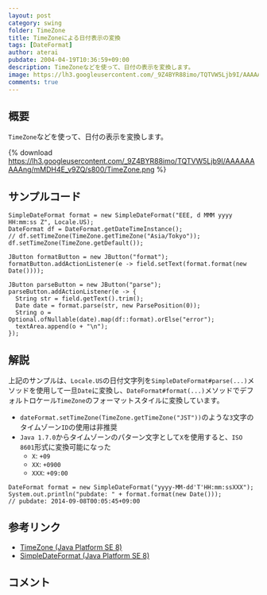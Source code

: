 ```yaml
---
layout: post
category: swing
folder: TimeZone
title: TimeZoneによる日付表示の変換
tags: [DateFormat]
author: aterai
pubdate: 2004-04-19T10:36:59+09:00
description: TimeZoneなどを使って、日付の表示を変換します。
image: https://lh3.googleusercontent.com/_9Z4BYR88imo/TQTVW5Ljb9I/AAAAAAAAAng/mMDH4E_v9ZQ/s800/TimeZone.png
comments: true
---
```

## 概要
`TimeZone`などを使って、日付の表示を変換します。

{% download https://lh3.googleusercontent.com/_9Z4BYR88imo/TQTVW5Ljb9I/AAAAAAAAAng/mMDH4E_v9ZQ/s800/TimeZone.png %}

## サンプルコード
<pre class="prettyprint"><code>SimpleDateFormat format = new SimpleDateFormat("EEE, d MMM yyyy HH:mm:ss Z", Locale.US);
DateFormat df = DateFormat.getDateTimeInstance();
// df.setTimeZone(TimeZone.getTimeZone("Asia/Tokyo"));
df.setTimeZone(TimeZone.getDefault());

JButton formatButton = new JButton("format");
formatButton.addActionListener(e -&gt; field.setText(format.format(new Date())));

JButton parseButton = new JButton("parse");
parseButton.addActionListener(e -&gt; {
  String str = field.getText().trim();
  Date date = format.parse(str, new ParsePosition(0));
  String o = Optional.ofNullable(date).map(df::format).orElse("error");
  textArea.append(o + "\n");
});
</code></pre>

## 解説
上記のサンプルは、`Locale.US`の日付文字列を`SimpleDateFormat#parse(...)`メソッドを使用して一旦`Date`に変換し、`DateFormat#format(...)`メソッドでデフォルトロケール`TimeZone`のフォーマットスタイルに変換しています。

- `dateFormat.setTimeZone(TimeZone.getTimeZone("JST"))`のような`3`文字のタイムゾーン`ID`の使用は非推奨
- `Java 1.7.0`からタイムゾーンのパターン文字として`X`を使用すると、`ISO 8601`形式に変換可能になった
    - `X`: `+09`
    - `XX`: `+0900`
    - `XXX`: `+09:00`

<!-- dummy comment line for breaking list -->

<pre class="prettyprint"><code>DateFormat format = new SimpleDateFormat("yyyy-MM-dd'T'HH:mm:ssXXX");
System.out.println("pubdate: " + format.format(new Date()));
// pubdate: 2014-09-08T00:05:45+09:00
</code></pre>

## 参考リンク
- [TimeZone (Java Platform SE 8)](https://docs.oracle.com/javase/jp/8/docs/api/java/util/TimeZone.html)
- [SimpleDateFormat (Java Platform SE 8)](https://docs.oracle.com/javase/jp/8/docs/api/java/text/SimpleDateFormat.html)

<!-- dummy comment line for breaking list -->

## コメント
